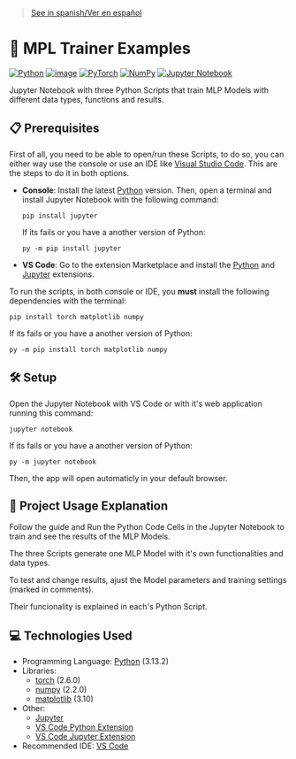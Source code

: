 > [See in spanish/Ver en español](https://github.com/LuisMiSanVe/MLP-Trainer-Examples/blob/main/README.es.md)
# 🧠 MPL Trainer Examples
[![Python](https://img.shields.io/badge/python-3670A0?style=for-the-badge&logo=python&logoColor=ffdd54)](https://www.python.org/)
[![image](https://img.shields.io/badge/Visual_Studio_Code-0078D4?style=for-the-badge&logo=visual%20studio%20code&logoColor=white)](https://code.visualstudio.com/)
[![PyTorch](https://img.shields.io/badge/PyTorch-%23EE4C2C.svg?style=for-the-badge&logo=PyTorch&logoColor=white)](https://pytorch.org/)
[![NumPy](https://img.shields.io/badge/numpy-%23013243.svg?style=for-the-badge&logo=numpy&logoColor=white)](https://numpy.org/)
[![Jupyter Notebook](https://img.shields.io/badge/jupyter-%23FA0F00.svg?style=for-the-badge&logo=jupyter&logoColor=white)](https://jupyter.org/)

Jupyter Notebook with three Python Scripts that train MLP Models with different data types, functions and results.

## 📋 Prerequisites
First of all, you need to be able to open/run these Scripts, to do so, you can either way use the console or use an IDE like [Visual Studio Code](https://code.visualstudio.com/). This are the steps to do it in both options.
- **Console**:
  Install the latest [Python](https://www.python.org/) version.
  Then, open a terminal and install Jupyter Notebook with the following command:
  ```
  pip install jupyter
  ```
  If its fails or you have a another version of Python:
  ```
  py -m pip install jupyter
  ```
- **VS Code**:
  Go to the extension Marketplace and install the [Python](https://marketplace.visualstudio.com/items?itemName=ms-python.python) and [Jupyter](https://marketplace.visualstudio.com/items?itemName=ms-toolsai.jupyter) extensions.

To run the scripts, in both console or IDE, you **must** install the following dependencies with the terminal:
```
pip install torch matplotlib numpy
```
If its fails or you have a another version of Python:
```
py -m pip install torch matplotlib numpy
```

## 🛠️ Setup
Open the Jupyter Notebook with VS Code or with it's web application running this command:
```
jupyter notebook
```
If its fails or you have a another version of Python:
```
py -m jupyter notebook
```
Then, the app will open automaticly in your default browser.

## 🚀 Project Usage Explanation
Follow the guide and Run the Python Code Cells in the Jupyter Notebook to train and see the results of the MLP Models.

The three Scripts generate one MLP Model with it's own functionalities and data types.

To test and change results, ajust the Model parameters and training settings (marked in comments).

Their funcionality is explained in each's Python Script.

## 💻 Technologies Used
- Programming Language: [Python](https://www.python.org/) (3.13.2)
- Libraries:
  - [torch](https://pypi.org/project/torch/) (2.6.0)
  - [numpy](https://numpy.org/) (2.2.0)
  - [matplotlib](https://matplotlib.org/) (3.10)
- Other:
  - [Jupyter](https://jupyter.org/)
  - [VS Code Python Extension](https://marketplace.visualstudio.com/items?itemName=ms-python.python)
  - [VS Code Jupyter Extension](https://marketplace.visualstudio.com/items?itemName=ms-toolsai.jupyter)
- Recommended IDE:  [VS Code](https://code.visualstudio.com/)
